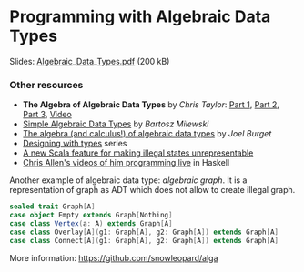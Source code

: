 # Programming with Algebraic Data Types

Slides: [Algebraic_Data_Types.pdf](Algebraic_Data_Types.pdf) (200 kB)

### Other resources

 * **The Algebra of Algebraic Data Types** by _Chris Taylor_: [Part 1](https://chris-taylor.github.io/blog/2013/02/10/the-algebra-of-algebraic-data-types/), [Part 2](https://chris-taylor.github.io/blog/2013/02/11/the-algebra-of-algebraic-data-types-part-ii/), [Part 3](https://chris-taylor.github.io/blog/2013/02/13/the-algebra-of-algebraic-data-types-part-iii/), [Video](https://www.youtube.com/watch?v=YScIPA8RbVE)
 * [Simple Algebraic Data Types](https://bartoszmilewski.com/2015/01/13/simple-algebraic-data-types/) by _Bartosz Milewski_
 * [The algebra (and calculus!) of algebraic data types](https://codewords.recurse.com/issues/three/algebra-and-calculus-of-algebraic-data-types) by _Joel Burget_
 * [Designing with types](https://fsharpforfunandprofit.com/posts/designing-with-types-intro/) series
 * [A new Scala feature for making illegal states unrepresentable](http://blog.leifbattermann.de/2017/04/26/a-new-scala-feature-for-making-illegal-states-unrepresentable/)
 * [Chris Allen's videos of him programming live](https://www.youtube.com/channel/UCMNqLf5GI6mkAUo-LGS07ig/videos) in Haskell

Another example of algebraic data type: _algebraic graph_. It is a representation of graph as ADT which does not allow to create illegal graph. 

```scala
sealed trait Graph[A]
case object Empty extends Graph[Nothing]
case class Vertex(a: A) extends Graph[A]
case class Overlay[A](g1: Graph[A], g2: Graph[A]) extends Graph[A]
case class Connect[A](g1: Graph[A], g2: Graph[A]) extends Graph[A]
```

More information: https://github.com/snowleopard/alga
